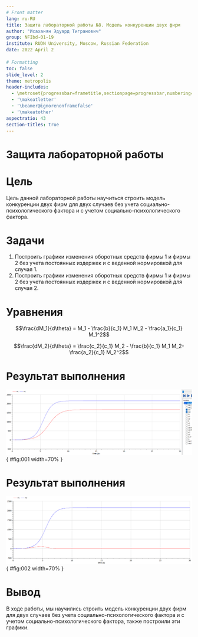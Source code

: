 ```yaml
---
# Front matter
lang: ru-RU
title: Защита лабораторной работы №8. Модель конкуренции двух фирм
author: "Исаханян Эдуард Тигранович"
group: NFIbd-01-19
institute: RUDN University, Moscow, Russian Federation
date: 2022 April 2

# Formatting
toc: false
slide_level: 2
theme: metropolis
header-includes:
  - \metroset{progressbar=frametitle,sectionpage=progressbar,numbering=fraction}
  - '\makeatletter'
  - '\beamer@ignorenonframefalse'
  - '\makeatother' 
aspectratio: 43 
section-titles: true
---
```


# Защита лабораторной работы  

# Цель

Цель данной лабораторной работы научиться строить модель конкуренции двух фирм для двух случаев без учета социально-психологического фактора и с учетом социально-психологического фактора.  

# Задачи

1. Построить графики изменения оборотных средств фирмы 1 и фирмы 2 без учета постоянных издержек и с веденной нормировкой для случая 1.
2. Построить графики изменения оборотных средств фирмы 1 и фирмы 2 без
   учета постоянных издержек и с веденной нормировкой для случая 2.
 

# Уравнения  

$$\frac{dM_1}{d\theta} = M_1 - \frac{b}{c_1} M_1 M_2 - \frac{a_1}{c_1} M_1^2$$

$$\frac{dM_2}{d\theta} = \frac{c_2}{c_1} M_2 - \frac{b}{c_1} M_1 M_2-\frac{a_2}{c_1} M_2^2$$

# Результат выполнения

![График изменения оборотных средств фирмы 1 и фирмы 2 без учета постоянных издержек и с веденной нормировкой для случая №1](images/image4.png){ #fig:001 width=70% }

# Результат выполнения

![Постройте графики изменения оборотных средств фирмы 1 и фирмы 2 без учета постоянных издержек и с веденной нормировкой для случая 2.](images/image6.png){ #fig:002 width=70% }  


# Вывод  

В ходе работы, мы научились строить модель конкуренции двух фирм для двух случаев без учета социально-психологического фактора и с учетом социально-психологического фактора, также построили эти графики.  

 
